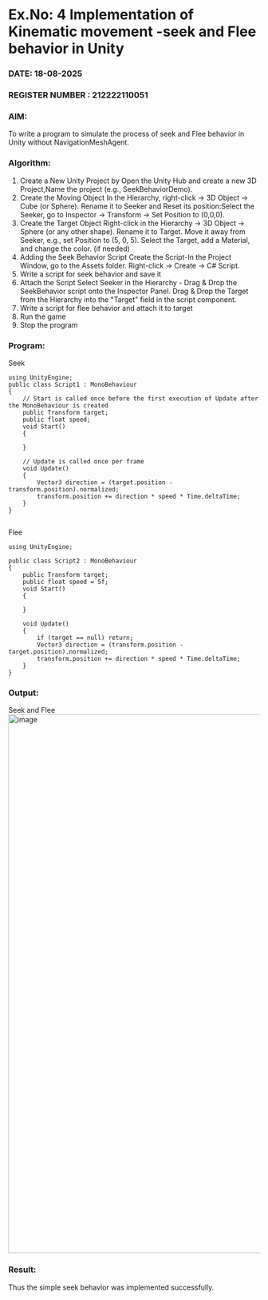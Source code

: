 # Ex.No: 4  Implementation of Kinematic movement -seek and Flee behavior in Unity
### DATE: 18-08-2025                                                                       
### REGISTER NUMBER : 212222110051
### AIM: 
To write a program to simulate the process of seek and Flee behavior in Unity without NavigationMeshAgent. 
### Algorithm:
1. Create a New Unity Project by Open the  Unity Hub and create a new 3D Project,Name the project (e.g., SeekBehaviorDemo).
2. Create the Moving Object
   In the Hierarchy, right-click → 3D Object → Cube (or Sphere).
   Rename it to Seeker and Reset its position:Select the Seeker, go to Inspector → Transform → Set Position to (0,0,0).
3. Create the Target Object
   Right-click in the Hierarchy → 3D Object → Sphere (or any other shape).
   Rename it to Target. Move it away from Seeker, e.g., set Position to (5, 0, 5).
   Select the Target, add a Material, and change the color. (if needed) 
4. Adding the Seek Behavior Script
   Create the Script-In the Project Window, go to the Assets folder.
   Right-click → Create → C# Script.
5. Write a script for seek behavior and save it
6. Attach the Script
   Select Seeker in the Hierarchy - Drag & Drop the SeekBehavior script onto the Inspector Panel.
   Drag & Drop the Target from the Hierarchy into the "Target" field in the script component.
12.  Write a script for flee behavior and attach it to target
13.  Run the game
14. Stop the program
    
### Program:
Seek
```
using UnityEngine;
public class Script1 : MonoBehaviour
{
    // Start is called once before the first execution of Update after the MonoBehaviour is created
    public Transform target;
    public float speed;
    void Start()
    {
        
    }

    // Update is called once per frame
    void Update()
    {
        Vector3 direction = (target.position - transform.position).normalized;
        transform.position += direction * speed * Time.deltaTime;   
    }
}


```

Flee
```
using UnityEngine;

public class Script2 : MonoBehaviour
{
    public Transform target;   
    public float speed = 5f;   
    void Start()
    {

    }
    
    void Update()
    {
        if (target == null) return;  
        Vector3 direction = (transform.position - target.position).normalized;
        transform.position += direction * speed * Time.deltaTime;
    }
}

```
### Output:
Seek and Flee
<img width="1919" height="1079" alt="image" src="https://github.com/user-attachments/assets/22049db6-f52c-4be1-b74f-ef63e1f0dca9" />


### Result:
Thus the simple seek behavior was implemented successfully.
